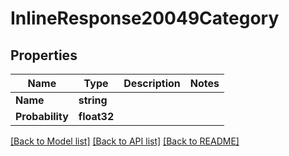 # InlineResponse20049Category

## Properties

Name | Type | Description | Notes
------------ | ------------- | ------------- | -------------
**Name** | **string** |  | 
**Probability** | **float32** |  | 

[[Back to Model list]](../README.md#documentation-for-models) [[Back to API list]](../README.md#documentation-for-api-endpoints) [[Back to README]](../README.md)


